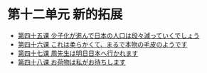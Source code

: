 # 第十二单元 新的拓展
* [第四十五课 少子化が進んで日本の人口は段々減っていくでしょう](第四十五课.md)
* [第四十六课 これは柔らかくて、まるで本物の毛皮のようです](第四十六课.md)
* [第四十七课 周先生は明日日本へ行かれます](第四十七课.md) 
* [第四十八课 お荷物は私がお待ちします](第四十八课.md) 